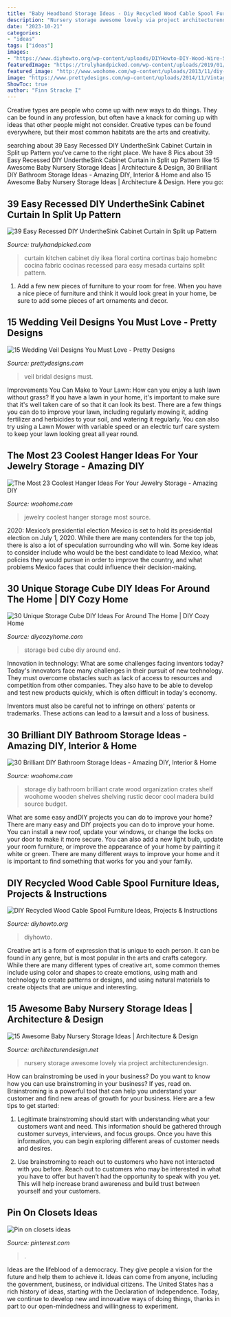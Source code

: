 ```yaml
---
title: "Baby Headband Storage Ideas - Diy Recycled Wood Cable Spool Furniture Ideas, Projects &amp; Instructions"
description: "Nursery storage awesome lovely via project architecturendesign"
date: "2023-10-21"
categories:
- "ideas"
tags: ["ideas"]
images:
- "https://www.diyhowto.org/wp-content/uploads/DIYHowto-DIY-Wood-Wire-Spool-Recycle-Ideas-18.jpg"
featuredImage: "https://trulyhandpicked.com/wp-content/uploads/2019/01/easyrecessed-diy-underthesink-cabinet-curtain-in-split-up-pattern-with-beautiful-floral-design-on-e-15487810074kgn8.jpg"
featured_image: "http://www.woohome.com/wp-content/uploads/2013/11/diy-bathroom-storage-ideas-15.jpg"
image: "https://www.prettydesigns.com/wp-content/uploads/2014/11/Vintage-Veil.jpg"
ShowToc: true
author: "Finn Stracke I"
---
```



Creative types are people who come up with new ways to do things. They can be found in any profession, but often have a knack for coming up with ideas that other people might not consider. Creative types can be found everywhere, but their most common habitats are the arts and creativity.

	

		
searching about 39 Easy Recessed DIY UndertheSink Cabinet Curtain in Split up Pattern you've came to the right place. We have 8 Pics about 39 Easy Recessed DIY UndertheSink Cabinet Curtain in Split up Pattern like 15 Awesome Baby Nursery Storage Ideas | Architecture &amp; Design, 30 Brilliant DIY Bathroom Storage Ideas - Amazing DIY, Interior &amp; Home and also 15 Awesome Baby Nursery Storage Ideas | Architecture &amp; Design. Here you go:
		
    
## 39 Easy Recessed DIY UndertheSink Cabinet Curtain In Split Up Pattern

<img loading=lazy src="https://trulyhandpicked.com/wp-content/uploads/2019/01/easyrecessed-diy-underthesink-cabinet-curtain-in-split-up-pattern-with-beautiful-floral-design-on-e-15487810074kgn8.jpg" onerror="this.onerror=null;this.src='https://tse1.mm.bing.net/th?id=OIP.WhdfjiutLvGGE8i3LD7SeAHaJ3&amp;pid=15.1';" alt="39 Easy Recessed DIY UndertheSink Cabinet Curtain in Split up Pattern">

_Source: trulyhandpicked.com_

>curtain kitchen cabinet diy ikea floral cortina cortinas bajo homebnc cocina fabric cocinas recessed para easy mesada curtains split pattern. 

	

1. Add a few new pieces of furniture to your room for free. When you have a nice piece of furniture and think it would look great in your home, be sure to add some pieces of art ornaments and decor.

    
## 15 Wedding Veil Designs You Must Love - Pretty Designs

<img loading=lazy src="https://www.prettydesigns.com/wp-content/uploads/2014/11/Vintage-Veil.jpg" onerror="this.onerror=null;this.src='https://tse3.mm.bing.net/th?id=OIP.OAmObY8qozI0-pHHyFVLvQHaLH&amp;pid=15.1';" alt="15 Wedding Veil Designs You Must Love - Pretty Designs">

_Source: prettydesigns.com_

>veil bridal designs must. 

	

Improvements You Can Make to Your Lawn: How can you enjoy a lush lawn without grass?
If you have a lawn in your home, it's important to make sure that it's well taken care of so that it can look its best. There are a few things you can do to improve your lawn, including regularly mowing it, adding fertilizer and herbicides to your soil, and watering it regularly. You can also try using a Lawn Mower with variable speed or an electric turf care system to keep your lawn looking great all year round.

    
## The Most 23 Coolest Hanger Ideas For Your Jewelry Storage - Amazing DIY

<img loading=lazy src="https://www.woohome.com/wp-content/uploads/2016/01/jewelry-hangers-22.jpg" onerror="this.onerror=null;this.src='https://tse1.mm.bing.net/th?id=OIP.DbfE5V5q1ecyTr_9muuHnAHaLh&amp;pid=15.1';" alt="The Most 23 Coolest Hanger Ideas For Your Jewelry Storage - Amazing DIY">

_Source: woohome.com_

>jewelry coolest hanger storage most source. 

	

2020: Mexico’s presidential election
Mexico is set to hold its presidential election on July 1, 2020. While there are many contenders for the top job, there is also a lot of speculation surrounding who will win. Some key ideas to consider include who would be the best candidate to lead Mexico, what policies they would pursue in order to improve the country, and what problems Mexico faces that could influence their decision-making.

    
## 30 Unique Storage Cube DIY Ideas For Around The Home | DIY Cozy Home

<img loading=lazy src="http://diycozyhome.com/wp-content/uploads/2016/05/end-of-bed-storage.jpg" onerror="this.onerror=null;this.src='https://tse1.mm.bing.net/th?id=OIP.vpYonrfGiS5MQN_7AxvmnwHaFj&amp;pid=15.1';" alt="30 Unique Storage Cube DIY Ideas For Around The Home | DIY Cozy Home">

_Source: diycozyhome.com_

>storage bed cube diy around end. 

	

Innovation in technology: What are some challenges facing inventors today?
Today's innovators face many challenges in their pursuit of new technology. They must overcome obstacles such as lack of access to resources and competition from other companies. They also have to be able to develop and test new products quickly, which is often difficult in today's economy.

Inventors must also be careful not to infringe on others' patents or trademarks. These actions can lead to a lawsuit and a loss of business.

    
## 30 Brilliant DIY Bathroom Storage Ideas - Amazing DIY, Interior &amp; Home

<img loading=lazy src="http://www.woohome.com/wp-content/uploads/2013/11/diy-bathroom-storage-ideas-15.jpg" onerror="this.onerror=null;this.src='https://tse2.mm.bing.net/th?id=OIP.RfnL3iYEiyoSntoK85LdQAHaKO&amp;pid=15.1';" alt="30 Brilliant DIY Bathroom Storage Ideas - Amazing DIY, Interior &amp; Home">

_Source: woohome.com_

>storage diy bathroom brilliant crate wood organization crates shelf woohome wooden shelves shelving rustic decor cool madera build source budget. 

	

What are some easy andDIY projects you can do to improve your home?
There are many easy and DIY projects you can do to improve your home. You can install a new roof, update your windows, or change the locks on your door to make it more secure. You can also add a new light bulb, update your room furniture, or improve the appearance of your home by painting it white or green. There are many different ways to improve your home and it is important to find something that works for you and your family.

    
## DIY Recycled Wood Cable Spool Furniture Ideas, Projects &amp; Instructions

<img loading=lazy src="https://www.diyhowto.org/wp-content/uploads/DIYHowto-DIY-Wood-Wire-Spool-Recycle-Ideas-18.jpg" onerror="this.onerror=null;this.src='https://tse4.mm.bing.net/th?id=OIP.d1JT2JAHsNwkNCMn_gZrtQHaOj&amp;pid=15.1';" alt="DIY Recycled Wood Cable Spool Furniture Ideas, Projects &amp; Instructions">

_Source: diyhowto.org_

>diyhowto. 

	

Creative art is a form of expression that is unique to each person. It can be found in any genre, but is most popular in the arts and crafts category. While there are many different types of creative art, some common themes include using color and shapes to create emotions, using math and technology to create patterns or designs, and using natural materials to create objects that are unique and interesting.

    
## 15 Awesome Baby Nursery Storage Ideas | Architecture &amp; Design

<img loading=lazy src="https://cdn.architecturendesign.net/wp-content/uploads/2014/09/712.jpg" onerror="this.onerror=null;this.src='https://tse3.mm.bing.net/th?id=OIP.hsbMCjgcfdAuWu9QGcOtoAHaFO&amp;pid=15.1';" alt="15 Awesome Baby Nursery Storage Ideas | Architecture &amp; Design">

_Source: architecturendesign.net_

>nursery storage awesome lovely via project architecturendesign. 

	

How can brainstroming be used in your business?
Do you want to know how you can use brainstroming in your business? If yes, read on. Brainstroming is a powerful tool that can help you understand your customer and find new areas of growth for your business. Here are a few tips to get started:
1. Legitimate brainstroming should start with understanding what your customers want and need. This information should be gathered through customer surveys, interviews, and focus groups. Once you have this information, you can begin exploring different areas of customer needs and desires.

2. Use brainstroming to reach out to customers who have not interacted with you before. Reach out to customers who may be interested in what you have to offer but haven’t had the opportunity to speak with you yet. This will help increase brand awareness and build trust between yourself and your customers.


    
## Pin On Closets Ideas

<img loading=lazy src="https://i.pinimg.com/736x/55/47/f3/5547f3b0cd75d086451a4898a584309d.jpg" onerror="this.onerror=null;this.src='https://tse3.mm.bing.net/th?id=OIP.b49yS2edw5eTeEyxmfIgHAHaJ0&amp;pid=15.1';" alt="Pin on closets ideas">

_Source: pinterest.com_

>. 

	

Ideas are the lifeblood of a democracy. They give people a vision for the future and help them to achieve it. Ideas can come from anyone, including the government, business, or individual citizens. The United States has a rich history of ideas, starting with the Declaration of Independence. Today, we continue to develop new and innovative ways of doing things, thanks in part to our open-mindedness and willingness to experiment.

